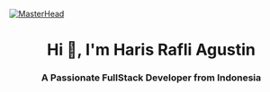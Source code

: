 [![MasterHead](https://firebasestorage.googleapis.com/v0/b/certificate-f7040.appspot.com/o/pixel.gif?alt=media&token=b0373595-a79e-4411-bb4d-a0ed6158b8c7)](https://harisrafli.io)
<h1 align="center">Hi 👋, I'm Haris Rafli Agustin</h1>
<h3 align="center">A Passionate FullStack Developer from Indonesia</h3>
